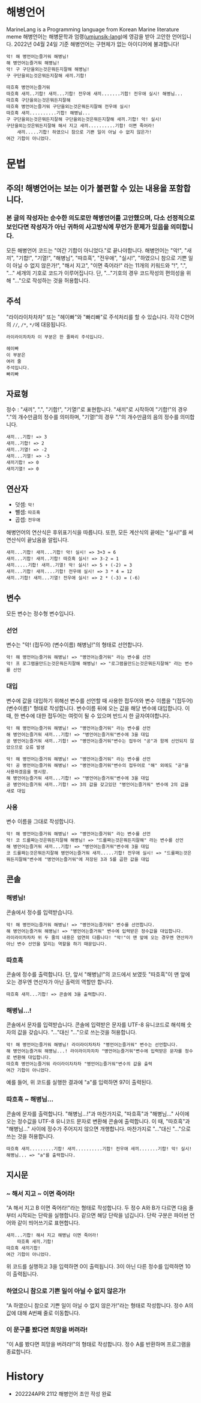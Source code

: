 # 해병언어
MarineLang is a Programming language from Korean Marine literature meme
해병언어는 해병문학과 엄랭([umjunsik-lang][umjunsiklang])에 영감을 받아 고안한 언어입니다. 
2022년 04월 24일 기준 해병언어는 구현체가 없는 아이디어에 불과합니다!

[umjunsiklang]: https://github.com/rycont/umjunsik-lang "엄랭"
```
악! 해 병언어는즐거워 해병님!
해 병언어는즐거워 해병님!
악! 구 구단을외는것은뭐든지잘해 해병님!
구 구단을외는것은뭐든지잘해 새끼.기합! 

따흐흑 병언어는즐거워
따흐흑 새끼..기합! 새끼...기합! 전우애 새끼.......기합! 전우애 실시! 해병님...
따흐흑 구단을외는것은뭐든지잘해
따흐흑 병언어는즐거워 구단을외는것은뭐든지잘해 전우애 실시!
따흐흑 새끼..........기합! 해병님...
구 구단을외는것은뭐든지잘해 구단을외는것은뭐든지잘해 새끼.기합! 악! 실시!
구단을외는것은뭐든지잘해 해서 지고 새끼..........기합! 이면 죽어라!
    새끼.....기합! 하였으니 참으로 기쁜 일이 아닐 수 없지 않은가!
여간 기합이 아니었다.
```

# 문법
## 주의! 해병언어는 보는 이가 불편할 수 있는 내용을 포함합니다. 
### 본 글의 작성자는 순수한 의도로만 해병언어를 고안했으며, 다소 선정적으로 보인다면 작성자가 아닌 귀하의 사고방식에 무언가 문제가 있음을 의미합니다. 
모든 해병언어 코드는 "여간 기합이 아니었다."로 끝나야합니다.
해병언어는 "악!", "새끼", "기합!", "기열!", "해병님", "따흐흑", "전우애", "실시!", "하였으니 참으로 기쁜 일이 아닐 수 없지 않은가!", "해서 지고", "이면 죽어라!" 라는 11개의 키워드와 "!", ".", "…" 세개의 기호로 코드가 이루어집니다. 단, "…"기호의 경우 코드작성의 편의성을 위해 "..."으로 작성하는 것을 허용합니다. 

## 주석
"라이라이차차차" 또는 "헤이빠"와 "빠리빠"로 주석처리를 할 수 있습니다.
각각 C언어의 ```//```, ```/*```, ```*/```에 대응됩니다. 
```
라이라이차차차 이 부분은 한 줄짜리 주석입니다. 

헤이빠
이 부분은
여러 줄
주석입니다.
빠리빠
```

## 자료형
정수 : "새끼", ".", "기합!", "기열!"로 표현합니다. "새끼"로 시작하여 "기합!"의 경우 "."의 개수만큼의 정수를 의미하며, "기열!"의 경우 "."의 개수만큼의 음의 정수를 의미합니다. 
```
새끼...기합! => 3
새끼..기합! => 2
새끼..기열! => -2
새끼...기열! => -3
새끼기합! => 0
새끼기열! => 0
```

## 연산자
* 덧셈: ```악!```
* 뺄셈: ```따흐흑```
* 곱셉: ```전우애```

해병언어의 연산식은 후위표기식을 따릅니다. 또한, 모든 계산식의 끝에는 "실시!"를 써 연산식이 끝났음을 알립니다. 
```
새끼...기합! 새끼...기합! 악! 실시! => 3+3 = 6
새끼...기합! 새끼..기합! 따흐흑 실시! => 3-2 = 1
새끼.....기합! 새끼..기열! 악! 실시! => 5 + (-2) = 3
새끼...기합! 새끼....기합! 전우애 실시! => 3 * 4 = 12
새끼..기합! 새끼...기열! 전우애 실시! => 2 * (-3) = (-6)
```

## 변수
모든 변수는 정수형 변수입니다. 
### 선언
변수는 "악! (접두어) (변수이름) 해병님!"의 형태로 선언합니다. 
```
악! 해 병언어는즐거워 해병님! => "병언어는즐거워" 라는 변수를 선언
악! 프 로그램을만드는것은뭐든지잘해 해병님! => "로그램을만드는것은뭐든지잘해" 라는 변수를 선언
```
### 대입
변수에 값을 대입하기 위해선 변수를 선언할 때 사용한 접두어와 변수 이름을 "(접두어) (변수이름)" 형태로 작성합니다. 변수이름 뒤에 오는 값을 해당 변수에 대입합니다. 이 때, 한 변수에 대한 접두어는 여럿이 될 수 있으며 반드시 한 글자여야합니다. 
```
악! 해 병언어는즐거워 해병님! => "병언어는즐거워" 라는 변수를 선언
해 병언어는즐거워 새끼...기합! => "병언어는즐거워"변수에 3을 대입
공 병언어는즐거워 새끼..기합! => "병언어는즐거워"변수는 접두어 "공"과 함께 선언되지 않았으므로 오류 발생
```
```
악! 해 병언어는즐거워 해병님! => "병언어는즐거워" 라는 변수를 선언
악! 공 병언어는즐거워 해병님! => "병언어는즐거워"변수의 접두어로 "해" 외에도 "공"을 사용하겠음을 명시함.
해 병언어는즐거워 새끼...기합! => "병언어는즐거워"변수에 3을 대입
공 병언어는즐거워 새끼..기합! => 3의 값을 갖고있던 "병언어는즐거워" 변수에 2의 값을 새로 대입
```
### 사용
변수 이름을 그대로 작성합니다. 
```
악! 해 병언어는즐거워 해병님! => "병언어는즐거워" 라는 변수를 선언
악! 코 드를짜는것은뭐든지잘해 해병님! => "드를짜는것은뭐든지잘해" 라는 변수를 선언
해 병언어는즐거워 새끼...기합! => "병언어는즐거워"변수에 3을 대입
코 드를짜는것은뭐든지잘해 병언어는즐거워 새끼.....기합! 전우애 실시! => "드를짜는것은뭐든지잘해"변수에 "병언어는즐거워"에 저장된 3과 5를 곱한 값을 대입
```

## 콘솔
### 해병님!
콘솔에서 정수를 입력받습니다.
```
악! 해 병언어는즐거워 해병님! => "병언어는즐거워" 변수를 선언합니다. 
해 병언어는즐거워 해병님! => "병언어는즐거워" 변수에 입력받은 정수값을 대입합니다.
라이라이차차차 위 두 줄의 내용은 엄연히 다릅니다! "악!"이 맨 앞에 오는 경우엔 연산자가 아닌 변수 선언을 알리는 역할을 하기 때문입니다.
```

### 따흐흑
콘솔에 정수를 출력합니다. 단, 앞서 "해병님!"의 코드에서 보였듯 "따흐흑"이 맨 앞에 오는 경우엔 연산자가 아닌 출력의 역할만 합니다. 
```
따흐흑 새끼...기합! => 콘솔에 3을 출력합니다. 
```

### 해병님…!
콘솔에서 문자를 입력받습니다. 콘솔에 입력받은 문자를 UTF-8 유니코드로 해석해 숫자의 값을 갖습니다. "…"대신 "..."으로 쓰는것을 허용합니다. 
```
악! 해 병언어는즐거워 해병님! 라이라이차차차 "병언어는즐거워" 변수는 선언합니다. 
해 병언어는즐거워 해병님...! 라이라이차차차 "병언어는즐거워"변수에 입력받은 문자를 정수로 변환해 대입합니다.
따흐흑 병언어는즐거워 라이라이차차차 "병언어는즐거워"변수의 값을 출력
여간 기합이 아니었다. 
```
예를 들어, 위 코드를 실행한 결과에 "a"를 입력하면 97이 출력된다. 

### 따흐흑 ~ 해병님…
콘솔에 문자를 출력합니다. "해병님…!"과 마찬가지로, "따흐흑"과 "해병님…" 사이에 오는 정수값을 UTF-8 유니코드 문자로 변환해 콘솔에 출력합니다. 이 때, "따흐흑"과 "해병님…" 사이에 정수가 주어지지 않으면 개행합니다. 마찬가지로 "…"대신 "..."으로 쓰는 것을 허용합니다.
```
따흐흑 새끼.........기합! 새끼..........기합! 전우애 새끼.......기합! 악! 실시! 해병님... => "a"를 출력합니다. 
```

## 지시문
### ~ 해서 지고 ~ 이면 죽어라!
"A 해서 지고 B 이면 죽어라!"라는 형태로 작성합니다. 두 정수 A와 B가 다르면 다음 줄부터 시작되는 단락을 실행합니다. 같으면 해당 단락을 넘깁니다. 단락 구분은 파이썬 언어와 같이 띄어쓰기로 표현합니다.
```
새끼...기합! 해서 지고 해병님 이면 죽어라!
    따흐흑 새끼.기합!
따흐흑 새끼기합!
여간 기합이 아니었다. 
```
위 코드를 실행하고 3을 입력하면 0이 출력됩니다. 3이 아닌 다른 정수를 입력하면 10이 출력됩니다.

### 하였으니 참으로 기쁜 일이 아닐 수 없지 않은가!
"A 하였으니 참으로 기쁜 일이 아닐 수 없지 않은가!"라는 형태로 작성합니다. 정수 A의 값에 대해 A번째 줄로 이동합니다. 

### 이 문구를 봤다면 희망을 버려라!
"이 A를 봤다면 희망을 버려라!"의 형태로 작성합니다. 정수 A를 반환하며 프로그램을 종료합니다. 

# History
* 202224APR 2112 해병언어 초안 작성 완료
